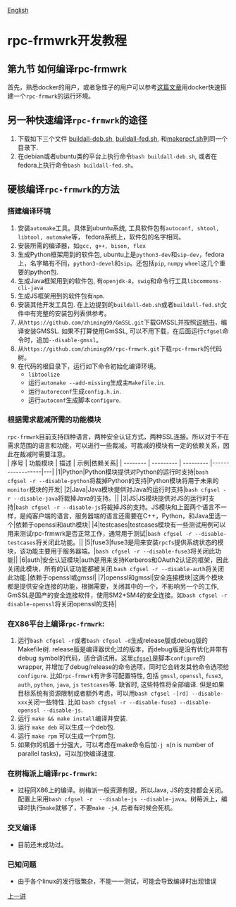 [English](https://github.com/zhiming99/rpc-frmwrk/wiki/How-to-manually-build-RPC-frmwrk)

# rpc-frmwrk开发教程
## 第九节 如何编译rpc-frmwrk
首先，熟悉docker的用户，或者急性子的用户可以参考[这篇文章](../tools/README_cn.md#docker容器)用docker快速搭建一个`rpc-frmwrk`的运行环境。
## 另一种快速编译`rpc-frmwrk`的途径
1. 下载如下三个文件 [buildall-deb.sh](../tools/buildall-deb.sh), [buildall-fed.sh](../tools/buildall-fed.sh), 和[makerpcf.sh](../tools/makerpcf.sh)到同一个目录下.
2. 在debian或者ubuntu类的平台上执行命令`bash buildall-deb.sh`, 或者在fedora上执行命令`bash buildall-fed.sh`。

## 硬核编译`rpc-frmwrk`的方法
### 搭建编译环境
1. 安装`automake`工具。具体到ubuntu系统, 工具软件包有`autoconf, shtool, libtool, automake`等， fedora系统上，软件包的名字相同。
2. 安装所需的编译器，如`gcc, g++, bison, flex`
3. 生成Python框架用到的软件包, ubuntu上是`python3-dev`和`sip-dev`，fedora上，名字略有不同，`python3-devel`和`sip`。还包括`pip`, `numpy` `wheel`这几个重要的python包.
4. 生成Java框架用到的软件包, 有`openjdk-8`，`swig`和命令行工具`libcommons-cli-java`
5. 生成JS框架用到的软件包有`npm`. 
6. 安装其他开发工具包. 在上边提到的`buildall-deb.sh`或者`buildall-fed.sh`文件中有完整的安装包列表供参考。
7. 从`https://github.com/zhiming99/GmSSL.git`下载GMSSL并按照[说明书](https://github.com/zhiming99/GmSSL/blob/master/README.md)，编译安装GMSSL. 如果不打算使用GmSSL, 可以不用下载，在后面运行`cfgsel`命令时，追加`--disable-gmssl`。
8. 从`https://github.com/zhiming99/rpc-frmwrk.git`下载`rpc-frmwrk`的代码树。
9. 在代码的根目录下，运行如下命令初始化编译环境。
    * `libtoolize` 
    * 运行`automake --add-missing`生成主`Makefile.in`.
    * 运行`autoreconf`生成`config.h.in`.
    * 运行`autoconf`生成脚本`configure`.
### 根据需求裁减所需的功能模块
`rpc-frmwrk`目前支持四种语言，两种安全认证方式，两种SSL连接。所以对于不在需求范围的语言和功能，可以进行一些裁减。可裁减的模块有一定的依赖关系，因此在裁减时需要注意。  
| 序号 | 功能模块 | 描述 | 示例|依赖关系|
| -------- | --------- | --------- |------------------|---|
|1|Python|Python模块提供对Python的运行时支持|`bash cfgsel -r --disable-python`将裁掉Python的支持|Python模块将用于未来的`monitor`模块的开发|
|2|Java|Java模块提供对Java的运行时支持|`bash cfgsel -r --disable-java`将裁掉Java的支持。||
|3|JS|JS模块提供对JS的运行时支持|`bash cfgsel -r --disable-js`将裁掉JS的支持。JS模块和上面两个语言不一样，是纯客户端的语言，服务器端的语言还需要在C++，Python，和Java里选一个|依赖于openssl和auth模块|
|4|testcases|testcases模块有一些测试用例可以用来测试rpc-frmwrk是否正常工作，通常用于测试|`bash cfgsel -r --disable-testcases`将关闭此功能。||
|5|fuse3|fuse3是用来安装`rpcfs`提供系统状态的模块，该功能主要用于服务器端。|`bash cfgsel -r --disable-fuse3`将关闭此功能||
|6|auth|安全认证模块|auth是用来支持Kerberos和OAuth2认证的框架，因此关闭此模块，所有的认证功能都被关闭.`bash cfgsel -r --disable-auth`将关闭此功能.|依赖于openssl或gmssl|
|7|openssl和gmssl|安全连接模块|这两个模块都是提供安全连接的功能，根据需要，关闭其中的一个，不影响另一个的工作, GmSSL是国产的安全连接软件，使用SM2+SM4的安全连接。如`bash cfgsel -r disable-openssl`将关闭openssl的支持|
### 在X86平台上编译`rpc-frmwrk`:
1. 运行`bash cfgsel -r`或者`bash cfgsel -d`生成release版或debug版的Makefile树. release版是编译器优化过的版本，而debug版是没有优化并带有debug symbol的代码，适合调试用。这里[`cfgsel`](https://github.com/zhiming99/rpc-frmwrk/blob/master/cfgsel)是脚本`configure`的wrapper, 并增加了debug/release的命令选项，同时它会转发其他命令选项给`configure`. 比如`rpc-frmwrk`有许多可配置特性, 包括 `gmssl`, `openssl`, `fuse3`, `auth`, `python`, `java`, `js` `testcases`等. 缺省时, 这些特性将全部编译. 但是如果目标系统有资源限制或者额外考虑，可以用`bash cfgsel -[rd] --disable-xxx`关闭一些特性. 比如 `bash cfgsel -r --disable-fuse3 --disable-openssl --disable-js`.
3. 运行 `make && make install`编译并安装.
4. 运行 `make deb` 可以生成一个deb包.
5. 运行 `make rpm` 可以生成一个rpm包.
6. 如果你的机器十分强大，可以考虑在make命令后加`-j n`(n is number of parallel tasks)，可以加快编译速度. 

### 在树梅派上编译`rpc-frmwrk`:
* 过程同X86上的编译。树梅派一般资源有限，所以Java, JS的支持都会关闭。配置上采用`bash cfgsel -r  --disable-js --disable-java`。树莓派上，编译时执行`make`就够了，不要`make -j4`, 后者有时候会死机。

### 交叉编译
* 目前还未成功过。

### 已知问题
* 由于各个linux的发行版繁杂，不能一一测试，可能会导致编译时出现错误

[上一讲](./Tut-Debug_cn-8.md)   